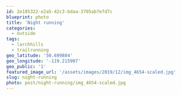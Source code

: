 ```yaml
---
id: 2e185322-e2a5-42c3-bdaa-3705ab7efd7c
blueprint: photo
title: 'Night running'
categories:
  - outside
tags:
  - larchhills
  - trailrunning
geo_latitude: '50.699884'
geo_longitude: '-119.215907'
geo_public: '1'
featured_image_url: '/assets/images/2019/12/img_4654-scaled.jpg'
slug: night-running
photo: post/night-running/img_4654-scaled.jpg
---
```

<p><!-- wp:image {"id":1106} --></p>
<figure class="wp-block-image"><img src="/assets/images/2019/12/img_4654.jpg" alt="" class="wp-image-1106"/></figure>
<p><!-- /wp:image --></p>
